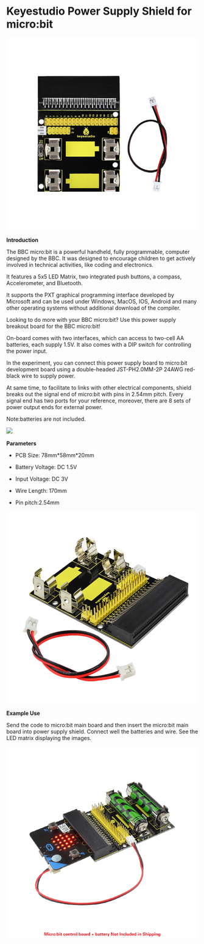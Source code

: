 # **Keyestudio Power Supply Shield for micro:bit**

**![](KS0294/media/86fd704d11465d55982176db1ec0c305.jpeg)**

**Introduction**

The BBC micro:bit is a powerful handheld, fully programmable, computer designed
by the BBC. It was designed to encourage children to get actively involved in
technical activities, like coding and electronics.

It features a 5x5 LED Matrix, two integrated push buttons, a compass,
Accelerometer, and Bluetooth.

It supports the PXT graphical programming interface developed by Microsoft and
can be used under Windows, MacOS, IOS, Android and many other operating systems
without additional download of the compiler.

Looking to do more with your BBC micro:bit? Use this power supply breakout board
for the BBC micro:bit!

On-board comes with two interfaces, which can access to two-cell AA batteries,
each supply 1.5V. It also comes with a DIP switch for controlling the power
input.

In the experiment, you can connect this power supply board to micro:bit
development board using a double-headed JST-PH2.0MM-2P 24AWG red-black wire to
supply power.

At same time, to facilitate to links with other electrical components, shield
breaks out the signal end of micro:bit with pins in 2.54mm pitch. Every signal
end has two ports for your reference, moreover, there are 8 sets of power output
ends for external power.

Note:batteries are not included.

![](KS0294/media/456cddf7cde02d38d924ea36d2cbe6e7.png)

**Parameters**

-   PCB Size: 78mm\*58mm\*20mm

-   Battery Voltage: DC 1.5V

-   Input Voltage: DC 3V

-   Wire Length: 170mm

-   Pin pitch:2.54mm

**![](KS0294/media/97901b934f017e6b22b80098199a0a83.jpeg)**

**Example Use**

Send the code to micro:bit main board and then insert the micro:bit main board
into power supply shield. Connect well the batteries and wire. See the LED
matrix displaying the images.

**![](KS0294/media/d5d087655e3d4e971aae309039e9894f.jpeg)**
